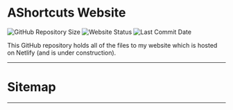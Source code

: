 # AShortcuts Website
<img src="https://img.shields.io/github/repo-size/AShortcuts/AShortcuts-Site?label=Website%20Code" alt="GitHub Repository Size" data-canonical-src="https://img.shields.io/github/repo-size/AShortcuts/AShortcuts-Site?label=Website%20Code">

<img src="https://img.shields.io/website?down_color=red&down_message=Offline&label=Site%20Status&up_message=Online&url=https%3A%2F%2Fashortcutst.netlify.app%2F" alt="Website Status" data-canonical-src="https://img.shields.io/website?down_color=red&down_message=Offline&label=Site%20Status&up_message=Online&url=https%3A%2F%2Fashortcutst.netlify.app%2F">

<img src="https://img.shields.io/github/last-commit/AShortcuts/AShortcuts-Site?color=purple&label=Last%20Commit" alt="Last Commit Date" data-canonical-src="https://img.shields.io/github/last-commit/AShortcuts/AShortcuts-Site?color=purple&label=Last%20Commit">

This GitHub repository holds all of the files to my website which is hosted on Netlify (and is under construction).
***
# Sitemap
______________
